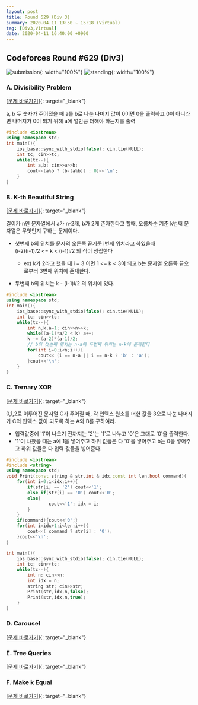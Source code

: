 ```yaml
---
layout: post
title: Round 629 (Div 3)
summary: 2020.04.11 13:50 ~ 15:18 (Virtual)
tag: [Div3,Virtual]
date: 2020-04-11 16:40:00 +0900
---
```


## Codeforces Round #629 (Div3)

![submission](https://user-images.githubusercontent.com/17156386/79038568-34c98180-7c15-11ea-8e56-020f0fb3ae6f.png){: width="100%"}
![standing](https://user-images.githubusercontent.com/17156386/79038566-33985480-7c15-11ea-8452-0f3535262aa0.png){: width="100%"}


### A. Divisibility Problem
[[문제 바로가기]](https://codeforces.com/contest/1328/problem/A){: target="\_blank"}

a, b 두 숫자가 주어졌을 때 a를 b로 나눈 나머지 값이 0이면 0을 출력하고 0이 아니라면 나머지가 0이 되기 위해 a에 얼만큼 더해야 하는지를 출력

```c++
#include <iostream>
using namespace std;
int main(){
	ios_base::sync_with_stdio(false); cin.tie(NULL);
	int tc; cin>>tc;
	while(tc--){
		int a,b; cin>>a>>b;
		cout<<(a%b ? (b-(a%b)) : 0)<<'\n';
	}
}
```

### B. K-th Beautiful String
[[문제 바로가기]](https://codeforces.com/contest/1328/problem/B){: target="\_blank"}

길이가 n인 문자열에서 a가 n-2개, b가 2개 존자한다고 할때, 오름차순 기준 k번째 문자열은 무엇인지 구하는 문제이다.

* 첫번째 b의 위치를 문자의 오른쪽 끝기준 i번째 위치라고 하였을때
<br>(i-2)(i-1)/2 <= k < (i-1)i/2 의 식이 성립한다
	- ex) k가 2라고 했을 때 i = 3 이면 1 <= k < 3이 되고 b는 문자열 오른쪽 끝으로부터 3번째 위치에 존재한다.

* 두번째 b의 위치는 k - (i-1)i/2 의 위치에 있다.

```c++
#include <iostream>
using namespace std;
int main(){
	ios_base::sync_with_stdio(false); cin.tie(NULL);
	int tc; cin>>tc;
	while(tc--){
		int n,k,a=1; cin>>n>>k;
		while((a-1)*a/2 < k) a++;
		k -= (a-2)*(a-1)/2; 
		// b의 첫번째 위치는 n-a에 두번째 위치는 n-k에 존재한다
		for(int i=0;i<n;i++){
			cout<< (i == n-a || i == n-k ? 'b' : 'a');
		}cout<<'\n';
	}
}
```

### C. Ternary XOR
[[문제 바로가기]](https://codeforces.com/contest/1328/problem/C){: target="\_blank"}

0,1,2로 이루어진 문자열 C가 주어질 때, 각 인덱스 원소를 더한 값을 3으로 나눈 나머지가 C의 인덱스 값이 되도록 하는 A와 B를 구하여라.

* 입력값중에 '1'이 나오기 전까지는 '2'는 '1'로 나누고 '0'은 그대로 '0'을 출력한다.
* '1'이 나왔을 때는 a에 1을 넣어주고 하위 값들은 다 '0'을 넣어주고 b는 0을 넣어주고 하위 값들은 다 입력 값들을 넣어준다.

```c++
#include <iostream>
#include <string>
using namespace std;
void Print(const string & str,int & idx,const int len,bool command){
	for(int i=0;i<idx;i++){
		if(str[i] == '2') cout<<'1';
		else if(str[i] == '0') cout<<'0';
		else{
				cout<<'1'; idx = i;
		}
	}
	if(command){cout<<'0';}
	for(int i=idx+1;i<len;i++){
		cout<<( command ? str[i] : '0');
	}cout<<'\n';
}

int main(){
	ios_base::sync_with_stdio(false); cin.tie(NULL);
	int tc; cin>>tc;
	while(tc--){
		int n; cin>>n;
		int idx = n;
		string str; cin>>str;
		Print(str,idx,n,false);
		Print(str,idx,n,true);
	}
}
```

### D. Carousel
[[문제 바로가기]](https://codeforces.com/contest/1328/problem/D){: target="\_blank"}

### E. Tree Queries 
[[문제 바로가기]](https://codeforces.com/contest/1328/problem/E){: target="\_blank"}

### F. Make k Equal
[[문제 바로가기]](https://codeforces.com/contest/1328/problem/F){: target="\_blank"}
